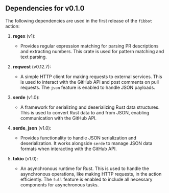 ## Dependencies for v0.1.0

The following dependencies are used in the first release of the `fibbot` action:

1. **regex** (v1):  
   - Provides regular expression matching for parsing PR descriptions and extracting numbers. This crate is used for pattern matching and text parsing.

2. **reqwest** (v0.12.7):  
   - A simple HTTP client for making requests to external services. This is used to interact with the GitHub API and post comments on pull requests. The `json` feature is enabled to handle JSON payloads.

3. **serde** (v1.0):  
   - A framework for serializing and deserializing Rust data structures. This is used to convert Rust data to and from JSON, enabling communication with the GitHub API.

4. **serde_json** (v1.0):  
   - Provides functionality to handle JSON serialization and deserialization. It works alongside `serde` to manage JSON data formats when interacting with the GitHub API.

5. **tokio** (v1.0):  
   - An asynchronous runtime for Rust. This is used to handle the asynchronous operations, like making HTTP requests, in the action efficiently. The `full` feature is enabled to include all necessary components for asynchronous tasks.
